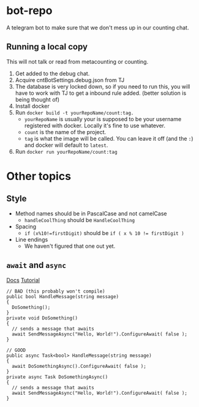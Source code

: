 # bot-repo

A telegram bot to make sure that we don't mess up in our counting chat.

## Running a local copy
This will not talk or read from metacounting or counting.

1. Get added to the debug chat.
2. Acquire cntBotSettings.debug.json from TJ
3. The database is very locked down, so if you need to run this, you will have to work with TJ to get a inbound rule added. (better solution is being thought of)
4. Install docker
5. Run `docker build -t yourRepoName/count:tag.`
    * `yourRepoName` is usually your is supposed to be your username registered with docker. Locally it's fine to use whatever.
    * `count` is the name of the project.
    * `tag` is what the image will be called. You can leave it off (and the `:`) and docker will default to `latest`.
6. Run `docker run yourRepoName/count:tag`

# Other topics
## Style
* Method names should be in PascalCase and not camelCase
  * `handleCoolThing` should be `HandleCoolThing`
* Spacing
  * `if (x%10!=firstDigit)` should be `if ( x % 10 != firstDigit )`
* Line endings
  * We haven't figured that one out yet.

## `await` and `async`
[Docs](https://docs.microsoft.com/en-us/dotnet/csharp/language-reference/keywords/await)
[Tutorial](http://blog.stephencleary.com/2012/02/async-and-await.html)

```
// BAD (this probably won't compile)
public bool HandleMessage(string message)
{
  DoSomething();
}
private void DoSomething()
{
  // sends a message that awaits
  await SendMessageAsync("Hello, World!").ConfigureAwait( false );
}
```

```
// GOOD
public async Task<bool> HandleMessage(string message)
{
  await DoSomethingAsync().ConfigureAwait( false );
}
private async Task DoSomethingAsync()
{
  // sends a message that awaits
  await SendMessageAsync("Hello, World!").ConfigureAwait( false );
}
```
